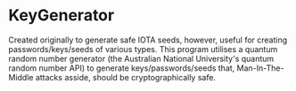 # KeyGenerator
Created originally to generate safe IOTA seeds, however, useful for creating passwords/keys/seeds of various types.
This program utilises a quantum random number generator (the Australian National University's quantum random number API) to generate keys/passwords/seeds that, Man-In-The-Middle attacks asside, should be cryptographically safe.
